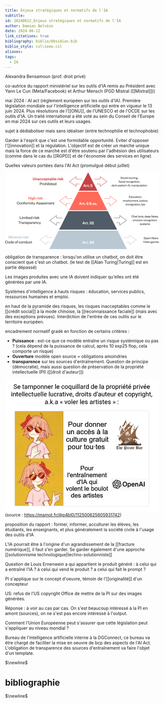 ```yaml
---
title: Enjeux stratégiques et normatifs de l'IA
subtitle: 
id: 20240612_Enjeux stratégiques et normatifs de l'IA
author: Damien Belvèze
date: 2024-06-12
link_citations: true
bibliography: biblio/Obsidian.bib
biblio_style: csl\ieee.csl
aliases: 
tags:
  - IA
---
```

Alexandra Bensamoun (prof. droit privé)

co-autrice du rapport ministériel sur les outils d'IA remis au Président avec Yann Le Cun (Meta/Facebook) et Arthur Mensch (PGD Mistral ([[Mixtral]]))

mai 2024 : AI act (règlement européen sur les outils d'IA). Première législation mondiale sur l'intelligence artificielle qui entre en vigueur le 13 juin 2024.
Plus résolutions de l'[[ONU]], de l'UNESCO et de l'OCDE sur les outils d'IA. Un traité international a été voté au sein du Conseil de l'Europe en mai 2024 sur ces outils et leurs usages. 

sujet à dédiaboliser mais sans idéaliser (entre technophilie et technophobie)

Garder à l'esprit que c'est une formidable opportunité. 
Eviter d'opposer l'[[innovation]] et la régulation. 
L'objectif est de créer un marché unique mais la force de ce marché est d'être soutenu par l'adhésion des utilisateurs (comme dans le cas du [[RGPD]] et de l'économie des services en ligne)

Quelles valeurs portées dans l'AI Act (promulgué début juillet)

![](images/AI_risks_pyramid.png)

obligation de transparence : lorsqu'on utilise un chatbot, on doit être conscient que c'est un chatbot. (le test de [[Alan Turing|Turing]] est en partie dépassé)

Les images produites avec une IA doivent indiquer qu'elles ont été générées par une IA.

Systèmes d'intelligence à hauts risques : éducation, services publics, ressources humaines et emploi.

en haut de la pyramide des risques, les risques inacceptables comme le [[crédit social]] à la mode chinoise, la [[reconnaissance faciale]] (mais avec des exceptions prévues). Interdiction de l'entrée de ces outils sur le territoire européen.

encadrement normatif gradé en fonction de certains critères : 
- **Puissance** :  est-ce que ce modèle entraîne un risque systémique ou pas ? (cela dépend de la puissance de calcul, après 10 exp25 flop, cela comporte un risque)
- **Ouverture** modèle open source = obligations amoindries
- **transparence** sur les sources d'entraînement. Question de principe (démocratie), mais aussi question de préservation de la propriété intellectuelle (PI) ([[droit d'auteur]])

![](images/AI_PI.png)
(source : https://mamot.fr/@p4bl0/112500625605931742)

proposition du rapport : former, informer, acculturer les élèves, les étudiants, les enseignants, et plus généralement la société civile à l'usage des outils d'IA

L'IA pourrait être à l'origine d'un agrandissement de la [[fracture numérique]], il faut s'en garder. Se garder également d'une approche [[solutionnisme technologique|techno-solutionniste]]

Question de Louis Ernenwein
a qui appartient le produit généré : à celui qui a entraîné l'IA ? à celui qui vend le produit ? a celui qui fait le prompt ?

PI s'applique sur le concept d'oeuvre, témoin de l'[[originalité]] d'un concepteur

US: refus de l'US copyright Office de mettre de la PI sur des images générées. 

Réponse : à voir au cas par cas.
On s'est beaucoup intéressé à la PI en amont (sources), on ne s'est pas encore intéressé à l'output.

Comment l'Union Européenne peut s'assurer que cette législation peut s'appliquer au niveau mondial ?

Bureau de l'intelligence artificielle interne à la DGConnect, ce bureau va être chargé de faciliter la mise en oeuvre de bcp des aspects de l'AI Act. 
L'obligation de transparence des sources d'entraînement va faire l'objet d'un template.





$\newline$
# bibliographie
$\newline$







